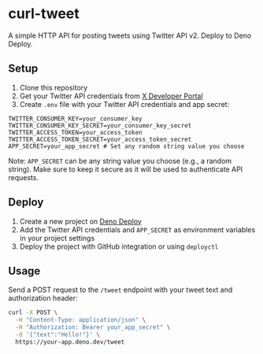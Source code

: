 # curl-tweet

A simple HTTP API for posting tweets using Twitter API v2. Deploy to Deno Deploy.

## Setup

1. Clone this repository
2. Get your Twitter API credentials from [X Developer Portal](https://developer.x.com/en/portal/dashboard)
3. Create `.env` file with your Twitter API credentials and app secret:

```env
TWITTER_CONSUMER_KEY=your_consumer_key
TWITTER_CONSUMER_KEY_SECRET=your_consumer_key_secret
TWITTER_ACCESS_TOKEN=your_access_token
TWITTER_ACCESS_TOKEN_SECRET=your_access_token_secret
APP_SECRET=your_app_secret # Set any random string value you choose
```

Note: `APP_SECRET` can be any string value you choose (e.g., a random string). Make sure to keep it secure as it will be used to authenticate API requests.

## Deploy

1. Create a new project on [Deno Deploy](https://deno.com/deploy)
2. Add the Twitter API credentials and `APP_SECRET` as environment variables in your project settings
3. Deploy the project with GitHub integration or using `deployctl`

## Usage

Send a POST request to the `/tweet` endpoint with your tweet text and authorization header:

```bash
curl -X POST \
  -H "Content-Type: application/json" \
  -H "Authorization: Bearer your_app_secret" \
  -d '{"text":"Hello!"}' \
  https://your-app.deno.dev/tweet
```
